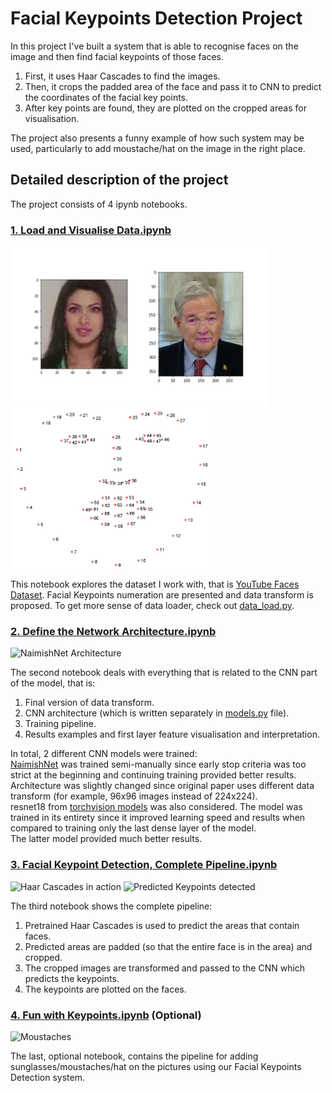 # Facial Keypoints Detection Project

In this project I've built a system that is able to recognise faces on the image and then find facial keypoints of those faces.  
1. First, it uses Haar Cascades to find the images.  
2. Then, it crops the padded area of the face and pass it to CNN to predict the coordinates of the facial key points.
3. After key points are found, they are plotted on the cropped areas for visualisation.

The project also presents a funny example of how such system may be used, particularly to add moustache/hat on the image in the right place.  

## Detailed description of the project

The project consists of 4 ipynb notebooks.

### [1. Load and Visualise Data.ipynb](https://github.com/ryabchenko-a/Udacity-CVND/blob/main/Facial%20Keypoints%20Detector/1.%20Load%20and%20Visualize%20Data.ipynb)
<img src="https://github.com/ryabchenko-a/Udacity-CVND/raw/330dc180d2519140ef03ab58a4a12bea33f6e168/Facial%20Keypoints%20Detector/images/key_pts_example.png" alt="Data Examples" height="256"/> <img src="https://github.com/ryabchenko-a/Udacity-CVND/raw/330dc180d2519140ef03ab58a4a12bea33f6e168/Facial%20Keypoints%20Detector/images/landmarks_numbered.jpg" alt="Facial Keypoints Numeration" height="256"/>

This notebook explores the dataset I work with, that is [YouTube Faces Dataset](https://www.cs.tau.ac.il/~wolf/ytfaces/). 
Facial Keypoints numeration are presented and data transform is proposed.
To get more sense of data loader, check out [data_load.py](https://github.com/ryabchenko-a/Udacity-CVND/blob/main/Facial%20Keypoints%20Detector/data_load.py).  

### [2. Define the Network Architecture.ipynb](https://github.com/ryabchenko-a/Udacity-CVND/blob/main/Facial%20Keypoints%20Detector/2.%20Define%20the%20Network%20Architecture.ipynb)
<img src="https://user-images.githubusercontent.com/61123874/119662994-41696300-be32-11eb-9ac7-ead9ef9728d2.png" alt="NaimishNet Architecture" height="512"/>

The second notebook deals with everything that is related to the CNN part of the model, that is:  
1. Final version of data transform.  
2. CNN architecture (which is written separately in [models.py](https://github.com/ryabchenko-a/Udacity-CVND/blob/main/Facial%20Keypoints%20Detector/models.py) file).  
3. Training pipeline.  
4. Results examples and first layer feature visualisation and interpretation.  

In total, 2 different CNN models were trained:  
[NaimishNet](https://arxiv.org/pdf/1710.00977.pdf) was trained semi-manually since early stop criteria was too strict at the beginning and continuing training provided better results. Architecture was slightly changed since original paper uses different data transform (for example, 96x96 images instead of 224x224).  
resnet18 from [torchvision models](https://pytorch.org/vision/stable/models.html) was also considered. The model was trained in its entirety since it improved learning speed and results when compared to training only the last dense layer of the model.  
The latter model provided much better results.

### [3. Facial Keypoint Detection, Complete Pipeline.ipynb](https://github.com/ryabchenko-a/Udacity-CVND/blob/main/Facial%20Keypoints%20Detector/3.%20Facial%20Keypoint%20Detection%2C%20Complete%20Pipeline.ipynb)
<img src="https://user-images.githubusercontent.com/61123874/119662989-40383600-be32-11eb-9347-95f6cf212da9.png" alt="Haar Cascades in action" height="256"/> <img src="https://user-images.githubusercontent.com/61123874/119662983-3e6e7280-be32-11eb-9bf6-a90b34b9ab8b.png" alt="Predicted Keypoints detected" height="256"/>

The third notebook shows the complete pipeline:  
1. Pretrained Haar Cascades is used to predict the areas that contain faces. 
2. Predicted areas are padded (so that the entire face is in the area) and cropped.  
3. The cropped images are transformed and passed to the CNN which predicts the keypoints.  
4. The keypoints are plotted on the faces.  

### [4. Fun with Keypoints.ipynb](https://github.com/ryabchenko-a/Udacity-CVND/blob/main/Facial%20Keypoints%20Detector/4.%20Fun%20with%20Keypoints.ipynb) (Optional) 
<img src="https://user-images.githubusercontent.com/61123874/119663477-aa50db00-be32-11eb-8584-058781447481.png" alt="Moustaches" height="256"/>

The last, optional notebook, contains the pipeline for adding sunglasses/moustaches/hat on the pictures using our Facial Keypoints Detection system.
